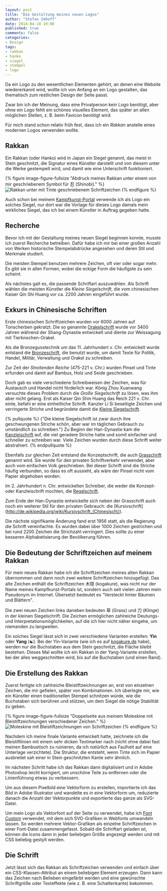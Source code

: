 ```yaml
---
layout: post
title: "Die Gestaltung meines neuen Logos"
author: "Stefan Imhoff"
date: 2014-04-18 19:00
published: true
comments: false
categories:
- Design
tags:
- rakkan
- hanko
- siegel
- stempel
- logo
---
```


Da ein Logo zu den wesentlichen Elementen gehört, an denen eine Website wiedererkannt wird, wollte ich von Anfang an ein Logo gestalten, das thematisch zum restlichen Design der Seite passt.

Zwar bin ich der Meinung, dass eine Privatperson kein Logo benötigt, aber ohne ein Logo fehlt ein schönes visuelles Element, das später an allen möglichen Stellen, z. B. beim Favicon benötigt wird.

Für mich stand schon relativ früh fest, dass ich ein *Rakkan* anstelle eines modernen Logos verwenden wollte.

## Rakkan

Ein Rakkan (oder Hanko) wird in Japan ein Siegel genannt, das meist in Stein geschnitzt, die Signatur eines Künstler darstellt und von diesem unter die Werke gestempelt wird, und damit wie eine Unterschrift funktioniert.

{% figure image-figure-fullsize "Abdruck meines Rakkan unter einem von mir geschriebenem Symbol für 忍 (Shinobi)." %}
<img src="{{ 'artikel/rakkan.jpg' | asset_path }}" alt="Rakkan unter mit Tinte geschriebenem Schriftzeichen">
{% endfigure %}

Auch schon bei meinem [Kampfkunst-Portal](http://kogakure.de/) verwende ich als Logo ein solches Siegel, nur dort war die Vorlage für dieses Logo damals mein wirkliches Siegel, das ich bei einem Künstler in Auftrag gegeben hatte.

## Recherche
Bevor ich mit der Gestaltung meines neuen Siegel beginnen konnte, musste ich zuerst Recherche betreiben. Dafür habe ich mir bei einer großen Anzahl von Werken historische Stempelabdrücke angesehen und deren Stil und Merkmale studiert.

Die meisten Stempel benutzen mehrere Zeichen, oft vier oder sogar mehr. Es gibt sie in allen Formen, wobei die eckige Form die häufigste zu sein scheint.

Als nächstes galt es, die passende Schriftart auszuwählen. Als Schrift wählen die meisten Künstler die *Kleine Siegelschrift*, die vom chinesischen Kaiser Qin Shi Huang vor ca. 2200 Jahren eingeführt wurde.

## Exkurs in Chinesische Schriften
Erste chinesischen Schriftzeichen wurden vor 6000 Jahren auf Tonscherben gekratzt. Die so genannte [Orakelschrift](http://de.wikipedia.org/wiki/Orakelknochen) wurde vor 3400 Jahren während der Shang-Dynastie entwickelt und diente zur Weissagung mit Tierknochen-Orakel.

Als die Bronzegusstechnik um das 11. Jahrhundert v. Chr. entwickelt wurde entstand die [Bronzeschrift](http://de.wikipedia.org/wiki/Bronzeinschrift), die benutzt wurde, um damit Texte für Politik, Handel, Militär, Verwaltung und Orakel zu schreiben.

Zur Zeit der *Streitenden Reiche* (475-221 v. Chr.) wurden Pinsel und Tinte erfunden und damit auf Bambus, Holz und Seide geschrieben.

Doch gab es viele verschiedene Schreibweisen der Zeichen, was für Austausch und Handel nicht förderlich war. König Zhou Xuanwang versuchte dieses Problem durch die *Große Siegelschrift* zu lösen, was ihm aber nicht gelang. Erst als Kaiser Qin Shin Huang das Reich 221 v. Chr. einte, befahl er eine einheitliche Schrift. Kanzler Li Si beseitigte Zeichen und verringerte Striche und begründete damit die [Kleine Siegelschrift](http://de.wikipedia.org/wiki/Siegelschrift).

{% pullquote %}
{"Die kleine Siegelschrift ist zwar durch ihre geschwungenen Striche schön, aber war im täglichen Gebrauch zu umständlich zu schreiben."} Zu Beginn der Han-Dynastie kam die [Kanzleischrift](http://de.wikipedia.org/wiki/Chinesische_Kanzleischrift) auf, die viel geradere Striche hatte und somit einfacher und schneller zu schreiben war. Viele Zeichen wurden durch diese Schrift weiter abstrahiert.
{% endpullquote %}

Ebenfalls zur gleichen Zeit entstand die Konzeptschrift, die auch [Grasschrift](http://de.wikipedia.org/wiki/Grasschrift) genannt wird. Sie wurde für den privaten Schriftverkehr verwendet, aber auch vom einfachen Volk geschrieben. Bei dieser Schrift sind die Striche häufig verbunden, so dass es oft aussieht, als wäre der Pinsel nicht vom Papier abgehoben worden.

Im 2. Jahrhundert n. Chr. entwickelten Schreiber, die weder die Konzept- oder Kanzleischrift mochten, die [Regelschrift](http://de.wikipedia.org/wiki/Regelschrift).

Zum Ende der Han-Dynastie entwickelte sich neben der Grasschrift auch noch ein weiterer Stil für den privaten Gebrauch: die [Kursivschrift](http://de.wikipedia.org/wiki/Kursivschrift_(Chinesisch\)).

Die nächste signifikante Änderung fand erst 1956 statt, als die Regierung die Schrift vereinfachte. Es wurden dabei über 1000 Zeichen gestrichen und bei rund 2200 Zeichen die Strichzahl verringert. Dies sollte zu einer besseren Alphabetisierung der Bevölkerung führen.

## Die Bedeutung der Schriftzeichen auf meinem Rakkan
Für mein neues Rakkan habe ich die Schriftzeichen meines alten Rakkan übernommen und dann noch zwei weitere Schriftzeichen hinzugefügt. Das alte Zeichen enthält die Schriftzeichen 木隠 (kogakure), was nicht nur der Name meines Kampfkunst-Portals ist, sondern auch seit vielen Jahren mein Pseudonym im Internet. Übersetzt bedeutet es <q>Versteckt hinter Bäumen und Blättern</q>.

Die zwei neuen Zeichen links daneben bedeuten 草 (Grass) und 刀 (Klinge) in der kleinen Siegelschrift. Die Zeichen ermöglichen zahlreiche Deutungs- und Interpretationsmöglichkeiten, auf die ich hier nicht näher eingehe, um niemanden zu langweilen.

Ein solches Siegel lässt sich in zwei verschiedene Varianten erstellen: **Yin** oder **Yang** (☯). Bei der Yin-Variante (wie ich es auf [kogakure.de](http://kogakure.de/) habe), werden nur die Buchstaben aus dem Stein geschnitzt, die Fläche bleibt bestehen. Dieses Mal wollte ich ein Rakkan in der Yang-Variante erstellen, bei der alles weggeschnitten wird, bis auf die Buchstaben (und einen Rand).

## Die Erstellung des Rakkan

Zuerst fertigte ich zahlreiche Bleistiftzeichnungen an, erst von einzelnen Zeichen, die mir gefielen, später von Kombinationen. Ich überlegte mir, wie ein Künstler einen traditionellen Stempel schnitzen würde, wie die Buchstaben sich berühren und stützen, um dem Siegel die nötige Stabilität zu geben.

{% figure image-figure-fullsize "Doppelseite aus meinem Moleskine mit Bleistiftzeichnungen verschiedener Zeichen." %}
<img src="{{ 'artikel/moleskine-bleistiftzeichnungen.jpg' | asset_path }}" alt="Moleskine mit Bleistiftzeichnungen von Schriftzeichen">
{% endfigure %}

Nachdem ich meine finale Variante entwickelt hatte, zeichnete ich die Bleistiftlinien mit einem sehr dicken Textmarker nach (nicht ohne dabei fast meinen Bambustisch zu ruinieren, da ich *natürlich* aus Faulheit auf eine Unterlage verzichtete). Die Struktur, die entsteht, wenn Tinte sich im Papier ausbreitet sah einer in Stein geschnitzten Kante sehr ähnlich.

Im nächsten Schritt habe ich das Rakkan dann digitalisiert und in Adobe Photoshop leicht korrigiert, um unschöne Teile zu entfernen oder die Linienführung etwas zu verbessern.

Um aus diesem Pixelbild eine Vektorform zu erstellen, importierte ich das Bild in Adobe Illustrator und wandelte es in eine Vektorform um, reduzierte danach die Anzahl der Vektorpunkte und exportierte das ganze als SVG-Datei.

Um mein Logo als Vektorfont auf der Seite zu verwendet, habe ich [Font Custom](http://fontcustom.com/) verwendet, mit dem sich SVG-Grafiken in Webfonts umwandeln lassen. So werden mehrere Vektor-Grafiken als einzelne Schriftzeichen in einer Font-Datei zusammengefasst. Sobald die Schriftart geladen ist, können die Icons dann in jeder beliebigen Größe angezeigt werden und mit CSS beliebig gestylt werden.

## Die Schrift

Jetzt lässt sich das Rakkan als Schriftzeichen verwenden und einfach über ein CSS-Klassen-Attribut an einem beliebigen Element erzeugen. Dann kann das Zeichen nach Belieben eingefärbt werden und eine gewünschte Schriftgröße oder Texteffekte (wie z. B. eine Schattenkante) bekommen.

<i class="icon-logo" style="font-size: 50px; color: #41A738;"></i>
<i class="icon-logo" style="font-size: 100px; color: #F00; text-shadow: 1px 1px 3px black;"></i>
<i class="icon-logo" style="font-size: 130px; color: #000; text-shadow: 0px 0px 10px gold;"></i>
